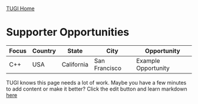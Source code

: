 ﻿[TUGI Home](http://tugi.info "TUGI Home Page")

# Supporter Opportunities

| Focus | Country | State | City | Opportunity |
| ----- | ------- | ----- | ---- | ----------- |
| C++ | USA | California | San Francisco | Example Opportunity |

TUGI knows this page needs a lot of work. Maybe you have a few minutes to add content or make it better? Click the edit button and learn markdown [here](https://github.com/adam-p/markdown-here/wiki/Markdown-Cheatsheet#tables)